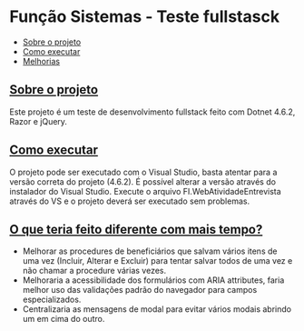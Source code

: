 # Função Sistemas - Teste fullstasck <a name="list"/>

-   [Sobre o projeto](#about)
-   [Como executar](#exec)
-   [Melhorias](#improvements)

## [Sobre o projeto <a name="about"/>](#list)
Este projeto é um teste de desenvolvimento fullstack feito com Dotnet 4.6.2, Razor e jQuery.
<!-- toc -->

## [Como executar <a name="exec"/>](#list)
O projeto pode ser executado com o Visual Studio, basta atentar para a versão correta do projeto (4.6.2). É possível alterar a versão através do instalador do Visual Studio.
Execute o arquivo FI.WebAtividadeEntrevista através do VS e o projeto deverá ser executado sem problemas.

## [O que teria feito diferente com mais tempo? <a name="improvements"/>](#list)
-   Melhorar as procedures de beneficiários que salvam vários itens de uma vez (Incluir, Alterar e Excluir) para tentar salvar todos de uma vez e não chamar a procedure várias vezes.
-   Melhoraria a acessibilidade dos formulários com ARIA attributes, faria melhor uso das validações padrão do navegador para campos especializados.
-   Centralizaria as mensagens de modal para evitar vários modais abrindo um em cima do outro.
